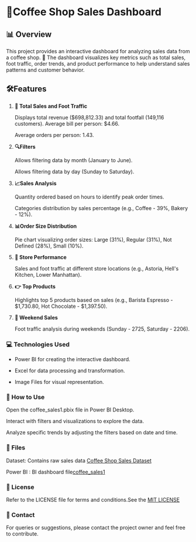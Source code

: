  # 🍵Coffee Shop Sales Dashboard

## 📊 Overview

   This project provides an interactive dashboard for analyzing sales data from a coffee shop. 🌟 The 
   dashboard visualizes key metrics such as total sales, foot traffic, order trends, and product 
   performance to help understand sales patterns and customer behavior.

## 🛠️Features

1. **💸 Total Sales and Foot Traffic**

    Displays total revenue ($698,812.33) and total footfall (149,116 customers).
    Average bill per person: $4.66.
   
    Average orders per person: 1.43.

2. **🔍Filters**

    Allows filtering data by month (January to June).
   
    Allows filtering data by day (Sunday to Saturday).

3. **📈Sales Analysis**

    Quantity ordered based on hours to identify peak order times.
   
    Categories distribution by sales percentage (e.g., Coffee - 39%, Bakery - 12%).

4. **📊Order Size Distribution**

    Pie chart visualizing order sizes: Large (31%), Regular (31%), Not Defined (28%), Small (10%).

5. **💼 Store Performance**

   Sales and foot traffic at different store locations (e.g., Astoria, Hell's Kitchen, Lower Manhattan).

6. **👉 Top Products**

   Highlights top 5 products based on sales (e.g., Barista Espresso - $1,730.80, Hot Chocolate - 
   $1,397.50).

7. **🎉 Weekend Sales**

   Foot traffic analysis during weekends (Sunday - 2725, Saturday - 2206).

### 💻 Technologies Used

   - Power BI for creating the interactive dashboard.
     
   - Excel for data processing and transformation.
     
   - Image Files for visual representation.

### 🔧 How to Use

   Open the coffee_sales1.pbix file in Power BI Desktop.
   
   Interact with filters and visualizations to explore the data.
   
   Analyze specific trends by adjusting the filters based on date and time.

### 📂 Files

   Dataset: Contains raw sales data [Coffee Shop Sales Dataset](Coffee_Shop_Sales.xlsx)
   
   Power BI : BI dashboard file[coffee_sales1](coffee_sales1.pbix)
  

### 📜 License

   Refer to the LICENSE file for terms and conditions.See the [MIT LICENSE](LICENSE)

### 👤 Contact

   For queries or suggestions, please contact the project owner and feel free to contribute.

